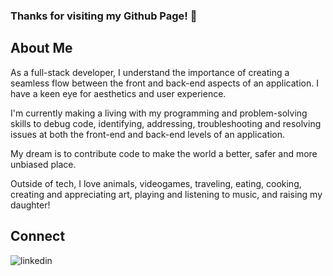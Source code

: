 ### Thanks for visiting my Github Page! 👋

## About Me 

As a full-stack developer, I understand the importance of creating a seamless flow between the front and back-end aspects of an application. I have a keen eye for aesthetics and user experience. 

I'm currently making a living with my programming and problem-solving skills to debug code, identifying, addressing, troubleshooting and resolving issues at both the front-end and back-end levels of an application. 

My dream is to contribute code to make the world a better, safer and more unbiased place.

Outside of tech, I love animals, videogames, traveling, eating, cooking, creating and appreciating art, playing and listening to music, and raising my daughter!

## Connect
![linkedin](https://img.shields.io/badge/linkedin-0A66C2?style=for-the-badge&logo=linkedin&logoColor=white)


<!--
**jamesCodes808/jamesCodes808** is a ✨ _special_ ✨ repository because its `README.md` (this file) appears on your GitHub profile.

Here are some ideas to get you started:

- 🔭 I’m currently working on ...
- 🌱 I’m currently learning ...
- 👯 I’m looking to collaborate on ...
- 🤔 I’m looking for help with ...
- 💬 Ask me about ...
- 📫 How to reach me: ...
- 😄 Pronouns: ...
- ⚡ Fun fact: ...
-->
